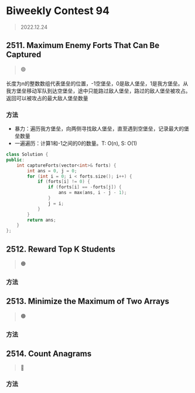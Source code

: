 # Biweekly Contest 94
> 2022.12.24

## 2511. Maximum Enemy Forts That Can Be Captured

> :green_circle:

长度为n的整数数组代表堡垒的位置，-1空堡垒，0是敌人堡垒，1是我方堡垒。从我方堡垒移动军队到达空堡垒，途中只能路过敌人堡垒，路过的敌人堡垒被攻占。返回可以被攻占的最大敌人堡垒数量

### 方法

- 暴力：遍历我方堡垒，向两侧寻找敌人堡垒，直至遇到空堡垒，记录最大的堡垒数量
- 一遍遍历：计算1和-1之间的0的数量。T: O(n), S: O(1)

```cpp
class Solution {
public:
    int captureForts(vector<int>& forts) {
        int ans = 0, j = 0;
        for (int i = 0; i < forts.size(); i++) {
            if (forts[i] != 0) {
                if (forts[i] == -forts[j]) {
                    ans = max(ans, i - j - 1);
                }
                j = i;
            }
        }
        return ans;
    }
};
```

## 2512. Reward Top K Students

> :orange_circle:

### 方法

## 2513. Minimize the Maximum of Two Arrays

> :orange_circle:

### 方法

## 2514. Count Anagrams

> :red_circle:

### 方法
